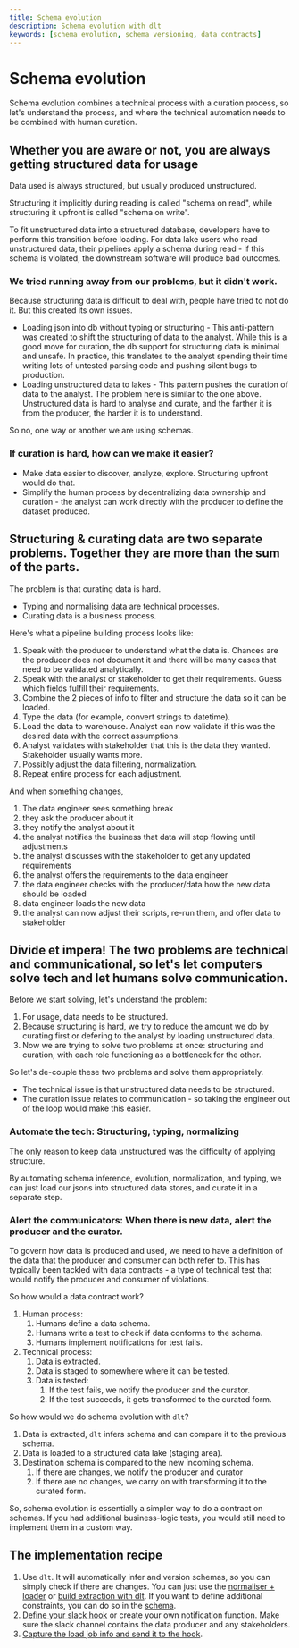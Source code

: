 ```yaml
---
title: Schema evolution
description: Schema evolution with dlt
keywords: [schema evolution, schema versioning, data contracts]
---
```


# Schema evolution

Schema evolution combines a technical process with a curation process, so let's understand the process, and where the technical automation needs to be combined with human curation.

## Whether you are aware or not, you are always getting structured data for usage

Data used is always structured, but usually produced unstructured.

Structuring it implicitly during reading is called "schema on read", while structuring it upfront is called "schema on write".

To fit unstructured data into a structured database, developers have to perform this transition before loading.
For data lake users who read unstructured data, their pipelines apply a schema during read - if this schema is violated, the downstream software will produce bad outcomes.

### We tried running away from our problems, but it didn't work.

Because structuring data is difficult to deal with, people have tried to not do it. But this created its own issues.
- Loading json into db without typing or structuring - This anti-pattern was created to shift the structuring of data to the analyst. While this is a good move for curation, the db support for structuring data is minimal and unsafe. In practice, this translates to the analyst spending their time writing lots of untested parsing code and pushing silent bugs to production.
- Loading unstructured data to lakes - This pattern pushes the curation of data to the analyst. The problem here is similar to the one above. Unstructured data is hard to analyse and curate, and the farther it is from the producer, the harder it is to understand.

So no, one way or another we are using schemas.

### If curation is hard, how can we make it easier?

- Make data easier to discover, analyze, explore. Structuring upfront would do that.
- Simplify the human process by decentralizing data ownership and curation - the analyst can work directly with the producer to define the dataset produced.

## Structuring & curating data are two separate problems. Together they are more than the sum of the parts.

The problem is that curating data is hard.
  - Typing and normalising data are technical processes.
  - Curating data is a business process.


Here's what a pipeline building process looks like:
1. Speak with the producer to understand what the data is. Chances are the producer does not document it and there will be many cases that need to be validated analytically.
2. Speak with the analyst or stakeholder to get their requirements. Guess which fields fulfill their requirements.
3. Combine the 2 pieces of info to filter and structure the data so it can be loaded.
4. Type the data (for example, convert strings to datetime).
5. Load the data to warehouse. Analyst can now validate if this was the desired data with the correct assumptions.
6. Analyst validates with stakeholder that this is the data they wanted. Stakeholder usually wants more.
7. Possibly adjust the data filtering, normalization.
8. Repeat entire process for each adjustment.

And when something changes,

1. The data engineer sees something break
2. they ask the producer about it
3. they notify the analyst about it
4. the analyst notifies the business that data will stop flowing until adjustments
5. the analyst discusses with the stakeholder to get any updated requirements
6. the analyst offers the requirements to the data engineer
7. the data engineer checks with the producer/data how the new data should be loaded
8. data engineer loads the new data
9. the analyst can now adjust their scripts, re-run them, and offer data to stakeholder



## Divide et impera! The two problems are technical and communicational, so let's let computers solve tech and let humans solve communication.

Before we start solving, let's understand the problem:
1. For usage, data needs to be structured.
2. Because structuring is hard, we try to reduce the amount we do by curating first or defering to the analyst by loading unstructured data.
3. Now we are trying to solve two problems at once: structuring and curation, with each role functioning as a bottleneck for the other.

So let's de-couple these two problems and solve them appropriately.
- The technical issue is that unstructured data needs to be structured.
- The curation issue relates to communication - so taking the engineer out of the loop would make this easier.

### Automate the tech: Structuring, typing, normalizing

The only reason to keep data unstructured was the difficulty of applying structure.

By automating schema inference, evolution, normalization, and typing, we can just load our jsons into structured data stores, and curate it in a separate step.

### Alert the communicators: When there is new data, alert the producer and the curator.

To govern how data is produced and used, we need to have a definition of the data that the producer and consumer can both refer to.
This has typically been tackled with data contracts - a type of technical test that would notify the producer and consumer of violations.

So how would a data contract work?
1. Human process:
   1. Humans define a data schema.
   2. Humans write a test to check if data conforms to the schema.
   3. Humans implement notifications for test fails.
2. Technical process:
   1. Data is extracted.
   2. Data is staged to somewhere where it can be tested.
   3. Data is tested:
      1. If the test fails, we notify the producer and the curator.
      2. If the test succeeds, it gets transformed to the curated form.

So how would we do schema evolution with `dlt`?

1. Data is extracted, `dlt` infers schema and can compare it to the previous schema.
2. Data is loaded to a structured data lake (staging area).
3. Destination schema is compared to the new incoming schema.
   1. If there are changes, we notify the producer and curator
   2. If there are no changes, we carry on with transforming it to the curated form.

So, schema evolution is essentially a simpler way to do a contract on schemas.
If you had additional business-logic tests, you would still need to implement them in a custom way.


## The implementation recipe
1. Use `dlt`. It will automatically infer and version schemas, so you can simply check if there are changes. You can just use the [normaliser + loader](../../general-usage/pipeline.md) or [build extraction with dlt](../../general-usage/resource.md). If you want to define additional constraints, you can do so in the [schema](../../general-usage/schema.md).
2. [Define your slack hook](../../running-in-production/running.md#using-slack-to-send-messages) or create your own notification function. Make sure the slack channel contains the data producer and any stakeholders.
3. [Capture the load job info and send it to the hook](../../running-in-production/running#inspect-save-and-alert-on-schema-changes).
